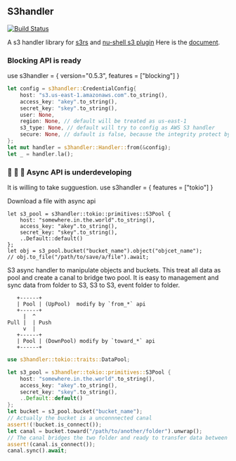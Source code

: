S3handler
---
[![Build Status](https://travis-ci.com/yanganto/s3handler.svg?branch=master)](https://travis-ci.com/yanganto/s3handler)


A s3 handler library for [s3rs](https://github.com/yanganto/s3rs) and [nu-shell s3 plugin](https://github.com/nushell/nushell/tree/main/crates/nu_plugin_s3)
Here is the [document](https://docs.rs/s3handler/).


### Blocking API is ready
use s3handler = { version="0.5.3", features = ["blocking"] }

```rust
let config = s3handler::CredentialConfig{
    host: "s3.us-east-1.amazonaws.com".to_string(),
    access_key: "akey".to_string(),
    secret_key: "skey".to_string(),
    user: None,
    region: None, // default will be treated as us-east-1
    s3_type: None, // default will try to config as AWS S3 handler
    secure: None, // dafault is false, because the integrity protect by HMAC
};
let mut handler = s3handler::Handler::from(&config);
let _ = handler.la();
```

### :wrench: :wrench: :wrench: Async API is underdeveloping 
It is willing to take sugguestion.
use s3handler = { features = ["tokio"] }

Download a file with async api
```
let s3_pool = s3handler::tokio::primitives::S3Pool {
    host: "somewhere.in.the.world".to_string(),
    access_key: "akey".to_string(),
    secret_key: "skey".to_string(),
    ..Default::default()
};
let obj = s3_pool.bucket("bucket_name").object("objcet_name");
// obj.to_file("/path/to/save/a/file").await;
```

S3 async handler to manipulate objects and buckets.
This treat all data as pool and create a canal to bridge two pool.
It is easy to management and sync data from folder to S3, S3 to S3, event folder to folder.

>>>
       +------+
       | Pool | (UpPool)  modify by `from_*` api
       +------+
         |  ^
    Pull |  | Push
         v  |
       +------+
       | Pool | (DownPool) modify by `toward_*` api
       +------+
>>>

```rust
use s3handler::tokio::traits::DataPool;

let s3_pool = s3handler::tokio::primitives::S3Pool {
    host: "somewhere.in.the.world".to_string(),
    access_key: "akey".to_string(),
    secret_key: "skey".to_string(),
    ..Default::default()
};
let bucket = s3_pool.bucket("bucket_name");
// Actually the bucket is a unconnnected canal
assert!(!bucket.is_connect());
let canal = bucket.toward("/path/to/another/folder").unwrap();
// The canal bridges the two folder and ready to transfer data between bucket and folder
assert!(canal.is_connect());
canal.sync().await;
```
